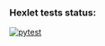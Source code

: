 ### Hexlet tests status:
[![pytest](https://github.com/StEvseeva/hexlet_pytest/actions/workflows/run_pytests.yml/badge.svg?event=push)](https://github.com/StEvseeva/hexlet_pytest/actions/workflows/run_pytests.yml)
